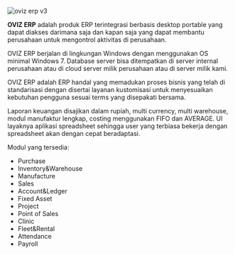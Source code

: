 
![oviz erp v3](https://github.com/user-attachments/assets/afd5c21a-f7dc-4bc0-b61e-5eb6ffc39eb0)

**OVIZ ERP** adalah produk ERP terintegrasi berbasis desktop portable yang dapat diakses darimana saja dan kapan saja yang dapat membantu perusahaan untuk mengontrol aktivitas di perusahaan.

OVIZ ERP berjalan di lingkungan Windows dengan menggunakan OS minimal Windows 7. Database server bisa ditempatkan di server internal perusahaan atau di cloud server milik perusahaan atau di server milik kami.

OVIZ ERP adalah ERP handal yang memadukan proses bisnis yang telah di standarisasi dengan disertai layanan kustomisasi untuk menyesuaikan kebutuhan pengguna sesuai terms yang disepakati bersama.

Laporan keuangan disajikan dalam rupiah, multi currency, multi warehouse, modul manufaktur lengkap, costing menggunakan FIFO dan AVERAGE. UI layaknya aplikasi spreadsheet sehingga user yang terbiasa bekerja dengan spreadsheet akan dengan cepat beradaptasi.

Modul yang tersedia:
- Purchase
- Inventory&Warehouse
- Manufacture
- Sales
- Account&Ledger
- Fixed Asset
- Project
- Point of Sales
- Clinic
- Fleet&Rental
- Attendance
- Payroll
